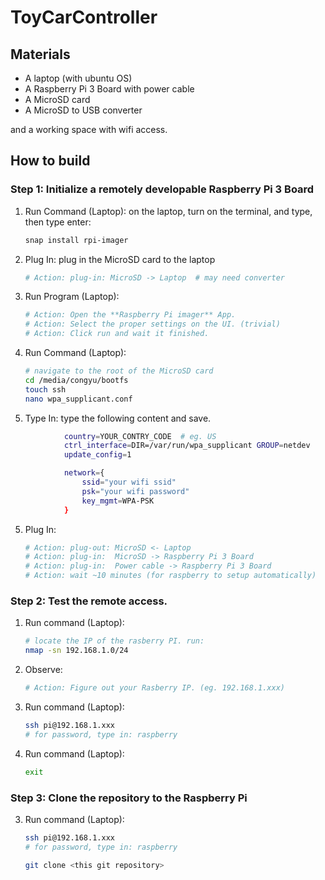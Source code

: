 # ToyCarController

## Materials
- A laptop (with ubuntu OS)
- A Raspberry Pi 3 Board with power cable
- A MicroSD card
- A MicroSD to USB converter

and a working space with wifi access.

## How to build

### Step 1: Initialize a remotely developable Raspberry Pi 3 Board

1) Run Command (Laptop): on the laptop, turn on the terminal, and type, then type enter:

   ```bash
   snap install rpi-imager 
   ```

2) Plug In: plug in the MicroSD card to the laptop
   ```bash
   # Action: plug-in: MicroSD -> Laptop  # may need converter
   ```
   
3) Run Program (Laptop):

    ```bash
   # Action: Open the **Raspberry Pi imager** App.
   # Action: Select the proper settings on the UI. (trivial)
   # Action: Click run and wait it finished.
   ```

3) Run Command (Laptop):
   
    ```bash
    # navigate to the root of the MicroSD card
    cd /media/congyu/bootfs
    touch ssh
    nano wpa_supplicant.conf
   ```

4) Type In: type the following content and save.
   
```bash
            country=YOUR_CONTRY_CODE  # eg. US
            ctrl_interface=DIR=/var/run/wpa_supplicant GROUP=netdev
            update_config=1

            network={
                ssid="your wifi ssid"
                psk="your wifi password"
                key_mgmt=WPA-PSK
            }
```

5) Plug In: 
   ```bash
   # Action: plug-out: MicroSD <- Laptop
   # Action: plug-in:  MicroSD -> Raspberry Pi 3 Board
   # Action: plug-in:  Power cable -> Raspberry Pi 3 Board
   # Action: wait ~10 minutes (for raspberry to setup automatically)
   ```

### Step 2: Test the remote access.

1) Run command (Laptop):

    ```bash
    # locate the IP of the rasberry PI. run: 
    nmap -sn 192.168.1.0/24
    ```

2) Observe:

    ```bash
    # Action: Figure out your Rasberry IP. (eg. 192.168.1.xxx)
    ```
   
3) Run command (Laptop):

   ```bash
   ssh pi@192.168.1.xxx
   # for password, type in: raspberry
   ```

3) Run command (Laptop):

   ```bash
   exit
   ```
   
### Step 3: Clone the repository to the Raspberry Pi

3) Run command (Laptop):

   ```bash
   ssh pi@192.168.1.xxx
   # for password, type in: raspberry
   
   git clone <this git repository>
   ```



